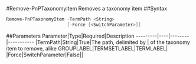 #Remove-PnPTaxonomyItem
Removes a taxonomy item
##Syntax
```powershell
Remove-PnPTaxonomyItem -TermPath <String>
                       [-Force [<SwitchParameter>]]
```


##Parameters
Parameter|Type|Required|Description
---------|----|--------|-----------
|TermPath|String|True|The path, delimited by | of the taxonomy item to remove, alike GROUPLABEL|TERMSETLABEL|TERMLABEL|
|Force|SwitchParameter|False||
